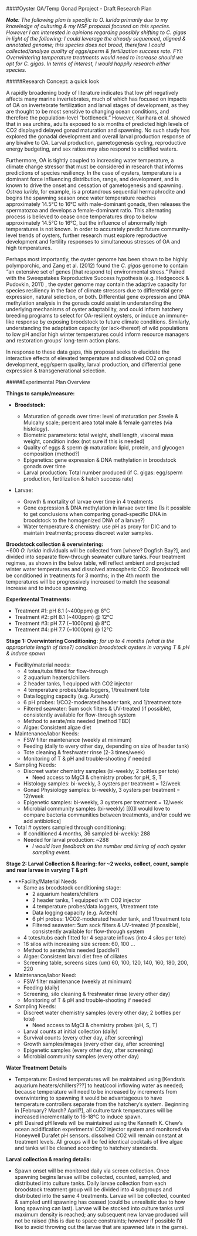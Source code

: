 ####Oyster OA/Temp Gonad Pproject - Draft Research Plan_**Note**: The following plan is specific to O. lurida primarily due to my knowledge of culturing & my NSF proposal focused on this species.  However I am interested in opinions regarding possibly shifting to C. gigas in light of the following: I could leverage the already sequenced, aligned & annotated genome; this species does not brood, therefore I could collected/analyze quality of eggs/sperm & fertilization success rate. FYI: Overwintering temperature treatments would need to increase should we opt for C. gigas.  In terms of interest, I would happily research either species._ #####Research Concept: a quick look
A rapidly broadening body of literature indicates that low pH negatively affects many marine invertebrates, much of which has focused on impacts of OA on invertebrate fertilization and larval stages of development, as they are thought to be most sensitive to changing ocean conditions, and therefore the population-level “bottleneck.”  However, Kurihara et al. showed that in sea urchins, adults exposed to six months of predicted high levels of CO2 displayed delayed gonad maturation and spawning. No such study has explored the gonadal development and overall larval production response of any bivalve to OA. Larval production, gametogenesis cycling, reproductive energy budgeting, and sex ratios may also respond to acidified waters.  
Furthermore, OA is tightly coupled to increasing water temperature, a climate change stressor that must be considered in research that informs predictions of species resiliency. In the case of oysters, temperature is a dominant force influencing distribution, range, and development, and is known to drive the onset and cessation of gametogenesis and spawning. _Ostrea lurida_, for example, is a protandrous sequential hermaphrodite and begins the spawning season once water temperature reaches approximately 14.5°C to 16°C with male-dominant gonads, then releases the spermatozoa and develops a female-dominant ratio. This alternating process is believed to cease once temperatures drop to below approximately 14.5°C to 16°C, but the influence of abnormally high temperatures is not known.  In order to accurately predict future community-level trends of oysters, further research must explore reproductive development and fertility responses to simultaneous stresses of OA and high temperatures.  
Perhaps most importantly, the oyster genome has been shown to be highly polymporchic, and Zang et al. (2012) found the _C. gigas_ genome to contain “an extensive set of genes [that respond to] environmental stress.” Paired with the Sweepstakes Reproductive Success hypothesis (e.g. Hedgecock & Pudovkin, 2011) , the oyster genome may contain the adaptive capacity for species resiliency in the face of climate stressors due to differential gene expression, natural selection, or both. Differential gene expression and DNA methylation analysis in the gonads could assist in understanding the underlying mechanisms of oyster adaptability, and could inform hatchery breeding programs to select for OA-resilient oysters, or induce an immune-like response by exposing broodstock to future climate conditions. Similarly, understanding the adaptation capacity (or lack-thereof) of wild populations to low pH and/or high winter temperatures could inform resource managers and restoration groups’ long-term action plans.  
In response to these data gaps, this proposal seeks to elucidate the interactive effects of elevated temperature and dissolved CO2 on gonad development, egg/sperm quality, larval production, and differential gene expression & transgenerational selection. #####Experimental Plan Overview**Things to sample/measure:**  
* **Broodstock:**  
  * Maturation of gonads over time: level of maturation per Steele & Mulcahy scale; percent area total male & female gametes (via histology).    * Biometric parameters: total weight, shell length, visceral mass weight, condition index (not sure if this is needed)    * Quality of eggs & sperm @ maturation: lipid, protein, and glycogen composition (method?)    * Epigenetics: gene expression & DNA methylation in broodstock gonads over time    * Larval production: Total number produced  (if C. gigas: egg/sperm production, fertilization & hatch success rate)  * Larvae:  
  * Growth & mortality of larvae over time in 4 treatments    * Gene expression & DNA methylation in larvae over time (Is it possible to get conclusions when comparing gonad-specific DNA in broodstock to the homogenized DNA of a larvae?)    * Water temperature & chemistry: use pH as proxy for DIC and to maintain treatments; process discreet water samples.**Broodstock collection & overwintering:**  
    ~600 _O. lurida_ individuals will be collected from [where? Dogfish Bay?], and divided into separate flow-through seawater culture tanks. Four treatment regimes, as shown in the below table, will reflect ambient and projected winter water temperatures and dissolved atmospheric CO2. Broodstock will be conditioned in treatments for 3 months; in the 4th month the temperatures will be progressively increased to match the seasonal increase and to induce spawning.**Experimental Treatments:**
* Treatment #1: pH 8.1 (~400ppm) @ 8°C* Treatment #2:  pH 8.1 (~400ppm) @ 12°C* Treatment #3: pH 7.7 (~1000pm) @ 8°C* Treatment #4:  pH 7.7 (~1000pm) @ 12°C**Stage 1: Overwintering Conditioning:** _for up to 4 months (what is the appropriate length of time?) condition broodstock oysters in varying T & pH & induce spawn_
* Facility/material needs:   * 4 totes/tubs fitted for flow-through  * 2 aquarium heaters/chillers  * 2 header tanks, 1 equipped with CO2 injector  * 4 temperature probes/data loggers, 1/treatment tote  * Data logging capacity (e.g. Avtech)  * 6 pH probes: 1/CO2-moderated header tank, and 1/treatment tote  * Filtered seawater: 5um sock filters & UV-treated (if possible), consistently available for flow-through system  * Method to aerate/mix needed (method TBD)
  * Algae: Consistent algae diet* Maintenance/labor Needs:  * FSW filter maintenance (weekly at minimum)  * Feeding (daily to every other day, depending on size of header tank)  * Tote cleaning & freshwater rinse (2-3 times/week)  * Monitoring of T & pH and trouble-shooting if needed* Sampling Needs:   * Discreet water chemistry samples (bi-weekly; 2 bottles per tote)
    * Need access to MgCl & chemistry probes for pH, S, T  * Histology samples: bi-weekly, 3 oysters per treatment = 12/week  * Gonad Physiology samples: bi-weekly, 3 oysters per treatment = 12/week  * Epigenetic samples: bi-weekly, 3 oysters per treatment = 12/week  * Microbial community samples (bi-weekly) [[0]I would love to compare bacteria communities between treatments, and/or could we add antibiotics]* Total # oysters sampled through conditioning:   * If conditioned 4 months, 36 sampled bi-weekly: 288  * Needed for larval production: ~288    * _I would love feedback on the number and timing of each oyster sampling event._**Stage 2: Larval Collection & Rearing: for ~2 weeks, collect, count, sample and rear larvae in varying T & pH**
* **Facility/Material Needs  * Same as broodstock conditioning stage:     * 2 aquarium heaters/chillers     * 2 header tanks, 1 equipped with CO2 injector    * 4 temperature probes/data loggers, 1/treatment tote    * Data logging capacity (e.g. Avtech)    * 6 pH probes: 1/CO2-moderated header tank, and 1/treatment tote    * Filtered seawater: 5um sock filters & UV-treated (if possible), consistently available for flow-through system  * 4 totes/tubs each fitted for 4 separate inflows (into 4 silos per tote)  * 16 silos with increasing size screen: 60, 100 …   * Method to aerate/mix needed (paddle?)  * Algae: Consistent larval diet free of ciliates
  * Screening table, screens sizes (um) 60, 100, 120, 140, 160, 180, 200, 220* Maintenance/labor Need:   * FSW filter maintenance (weekly at minimum)  * Feeding (daily)  * Screening, silo cleaning & freshwater rinse (every other day)  * Monitoring of T & pH and trouble-shooting if needed * Sampling Needs:   * Discreet water chemistry samples (every other day; 2 bottles per tote)    * Need access to MgCl & chemistry probes (pH, S, T)  * Larval counts at initial collection (daily)  * Survival counts (every other day, after screening)  * Growth samples/images (every other day, after screening)  * Epigenetic samples (every other day, after screening)  * Microbial community samples (every other day)**Water Treatment Details*** Temperature: Desired temperatures will be maintained using [Kendra’s aquarium heaters/chillers???] to heat/cool inflowing water as needed; because temperature will need to be increased by increments from overwintering to spawning it would be advantageous to have temperature controllers separate from the hatchery’s system.  Beginning in [February? March? April?], all culture tank temperatures will be increased incrementally to 16-18°C to induce spawn. * pH: Desired pH levels will be maintained using the Kenneth K. Chew’s ocean acidification experimental CO2 injector system and monitored via Honeywell Durafet pH sensors. dissolved CO2 will remain constant at treatment levels. All groups will be fed identical cocktails of live algae and tanks will be cleaned according to hatchery standards. **Larval collection & rearing details:**  
* Spawn onset will be monitored daily via screen collection. Once spawning begins larvae will be collected, counted, sampled, and distributed into culture tanks. Daily larvae collection from each broodstock treatment group will be divided into 4 subgroups and distributed into the same 4 treatments. Larvae will be collected, counted & sampled until spawning has ceased (could be unrealistic due to how long spawning can last). Larvae will be stocked into culture tanks until maximum density is reached; any subsequent new larvae produced will not be raised (this is due to space constraints; however if possible I’d like to avoid throwing out the larvae that are spawned late in the game).